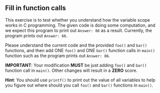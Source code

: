 ## Fill in function calls

This exercise is to test whether you understand how the variable scope works in C programming. The given code is doing some computation, and we expect this program to print out `Answer: 86` as a result. Currently, the program prints out `Answer: 66`. 

Please understand the current code and the provided `foo()` and `bar()` functions, and then add ONE `foo()` and ONE `bar()` function calls in `main()` function such as the program prints out `Answer: 86`.

**IMPORTANT**: Your modification **MUST** be just adding `foo()` and `bar()` function call in `main()`. Other changes will result in a **ZERO** score.

**Hint**: You should use `printf()` to print out the value of all variables to help you figure out where should you call `foo()` and `bar()` functions in `main()`.
